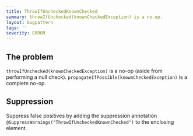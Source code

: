 ```yaml
---
title: ThrowIfUncheckedKnownChecked
summary: throwIfUnchecked(knownCheckedException) is a no-op.
layout: bugpattern
tags: ''
severity: ERROR
---
```


<!--
*** AUTO-GENERATED, DO NOT MODIFY ***
To make changes, edit the @BugPattern annotation or the explanation in docs/bugpattern.
-->


## The problem
`throwIfUnchecked(knownCheckedException)` is a no-op (aside from performing a
null check). `propagateIfPossible(knownCheckedException)` is a complete no-op.

## Suppression
Suppress false positives by adding the suppression annotation `@SuppressWarnings("ThrowIfUncheckedKnownChecked")` to the enclosing element.

